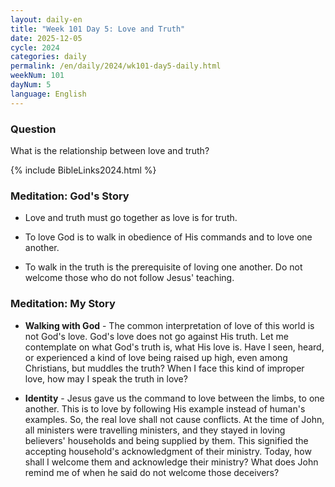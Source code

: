 ```yaml
---
layout: daily-en
title: "Week 101 Day 5: Love and Truth"
date: 2025-12-05
cycle: 2024
categories: daily
permalink: /en/daily/2024/wk101-day5-daily.html
weekNum: 101
dayNum: 5
language: English
---
```


### Question     
What is the relationship between love and truth?

{% include BibleLinks2024.html %} 

### Meditation: God's Story   
+ Love and truth must go together as love is for truth. 

+ To love God is to walk in obedience of His commands and to love one another. 

+ To walk in the truth is the prerequisite of loving one another. Do not welcome those who do not follow Jesus' teaching. 

### Meditation: My Story   
+ **Walking with God** - The common interpretation of love of this world is not God's love. God's love does not go against His truth. Let me contemplate on what God's truth is, what His love is. Have I seen, heard, or experienced a kind of love being raised up high, even among Christians, but muddles the truth? When I face this kind of improper love, how may I speak the truth in love? 

+ **Identity** - Jesus gave us the command to love between the limbs, to one another. This is to love by following His example instead of human's examples. So, the real love shall not cause conflicts. At the time of John, all ministers were travelling ministers, and they stayed in loving believers' households and being supplied by them. This signified the accepting household's acknowledgment of their ministry. Today, how shall I welcome them and acknowledge their ministry? What does John remind me of when he said do not welcome those deceivers? 
